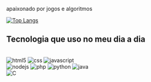 apaixonado por jogos e algoritmos

[![Top Langs](https://github-readme-stats.vercel.app/api/top-langs/?username=devMarlos&langs_count=8)](https://github.com/anuraghazra/github-readme-stats)

## Tecnologia que uso no meu dia a dia
<div style="display: inline_block"><br/> 
  <img aling="center" alt="html5" src="https://img.shields.io/badge/HTML-239120?style=for-the-badge&logo=html5&logoColor=white" />
  <img aling="center" alt="css" src="https://img.shields.io/badge/CSS3-1572B6?style=for-the-badge&logo=css3&logoColor=white" />
  <img aling="center" alt="javascript" src="https://img.shields.io/badge/JavaScript-F7DF1E?style=for-the-badge&logo=javascript&logoColor=black" /><br/>
  <img aling="center" alt="nodejs" src="https://img.shields.io/badge/Node.js-43853D?style=for-the-badge&logo=node.js&logoColor=white" />
  <img aling="center" alt="php" src="[![PHP](https://img.shields.io/badge/php-%23777BB4.svg?&logo=php&logoColor=white)](#)" />

  
  <img aling="center" alt="python" src="https://img.shields.io/badge/Python-14354C?style=for-the-badge&logo=python&logoColor=white" />
  <img aling="center" alt="java" src="https://img.shields.io/badge/Java-ED8B00?style=for-the-badge&logo=java&logoColor=white" /><br/>
  <img aling="center" alt="C" src="https://img.shields.io/badge/C-00599C?style=for-the-badge&logo=c&logoColor=white" />
  
</div>
